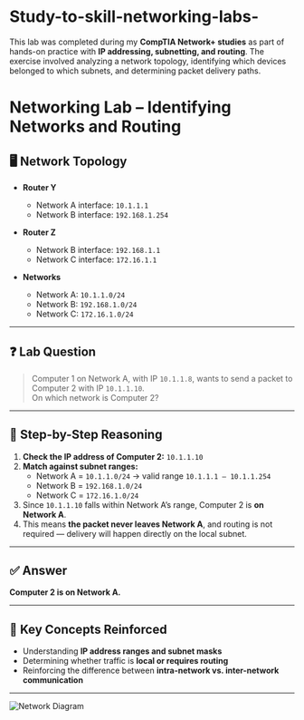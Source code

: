 # Study-to-skill-networking-labs-
This lab was completed during my **CompTIA Network+ studies** as part of hands-on practice with **IP addressing, subnetting, and routing**.   The exercise involved analyzing a network topology, identifying which devices belonged to which subnets, and determining packet delivery paths.
# Networking Lab – Identifying Networks and Routing

## 🖥️ Network Topology

- **Router Y**  
  - Network A interface: `10.1.1.1`  
  - Network B interface: `192.168.1.254`

- **Router Z**  
  - Network B interface: `192.168.1.1`  
  - Network C interface: `172.16.1.1`

- **Networks**  
  - Network A: `10.1.1.0/24`  
  - Network B: `192.168.1.0/24`  
  - Network C: `172.16.1.0/24`

---

## ❓ Lab Question

> Computer 1 on Network A, with IP `10.1.1.8`, wants to send a packet to Computer 2 with IP `10.1.1.10`.  
> On which network is Computer 2?

---

## 📝 Step-by-Step Reasoning

1. **Check the IP address of Computer 2:** `10.1.1.10`  
2. **Match against subnet ranges:**  
   - Network A = `10.1.1.0/24` → valid range `10.1.1.1 – 10.1.1.254`  
   - Network B = `192.168.1.0/24`  
   - Network C = `172.16.1.0/24`  
3. Since `10.1.1.10` falls within Network A’s range, Computer 2 is **on Network A**.  
4. This means **the packet never leaves Network A**, and routing is not required — delivery will happen directly on the local subnet.

---

## ✅ Answer

**Computer 2 is on Network A.**

---

## 🔑 Key Concepts Reinforced

- Understanding **IP address ranges and subnet masks**  
- Determining whether traffic is **local or requires routing**  
- Reinforcing the difference between **intra-network vs. inter-network communication**  

---


![Network Diagram](https://github.com/user-attachments/assets/1096fc7c-f723-4a85-ae68-9a485e39f30d)
